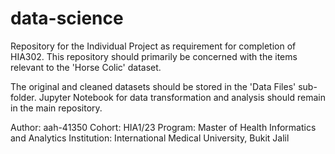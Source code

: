 # data-science
Repository for the Individual Project as requirement for completion of HIA302.
This repository should primarily be concerned with the items relevant to the 'Horse Colic' dataset.

The original and cleaned datasets should be stored in the 'Data Files' sub-folder.
Jupyter Notebook for data transformation and analysis should remain in the main repository.

Author: aah-41350
Cohort: HIA1/23
Program: Master of Health Informatics and Analytics
Institution: International Medical University, Bukit Jalil
